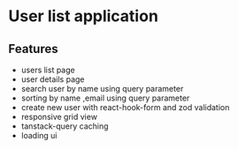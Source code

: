 
# User list application




## Features

- users list page
- user details page
- search user by name using query parameter
- sorting by name ,email using query parameter 
- create new user with react-hook-form and zod validation
- responsive grid view
- tanstack-query caching
- loading ui

